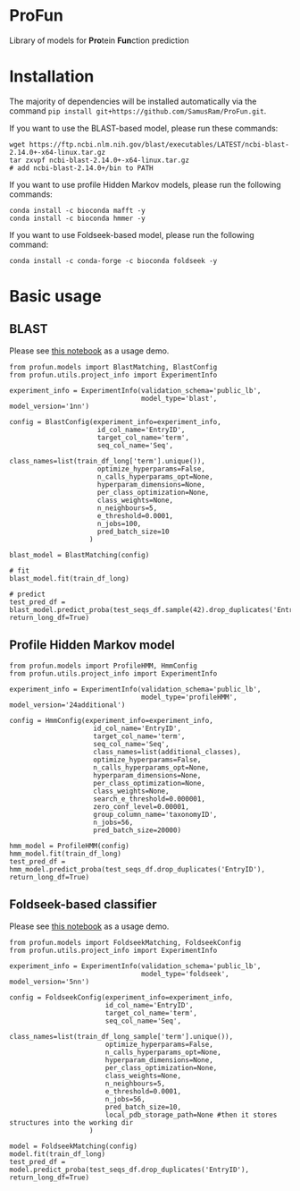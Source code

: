 # ProFun
Library of models for **Pro**tein **Fun**ction prediction

# Installation
The majority of dependencies will be installed automatically via the command
`pip install git+https://github.com/SamusRam/ProFun.git`.

If you want to use the BLAST-based model, please run these commands:
```
wget https://ftp.ncbi.nlm.nih.gov/blast/executables/LATEST/ncbi-blast-2.14.0+-x64-linux.tar.gz
tar zxvpf ncbi-blast-2.14.0+-x64-linux.tar.gz
# add ncbi-blast-2.14.0+/bin to PATH
```
If you want to use profile Hidden Markov models, please run the following commands:
```
conda install -c bioconda mafft -y
conda install -c bioconda hmmer -y
```

If you want to use Foldseek-based model, please run the following command:
```
conda install -c conda-forge -c bioconda foldseek -y
```

# Basic usage
## BLAST
Please see [this notebook](https://www.kaggle.com/code/samusram/blastp-sprof-go) as a usage demo.

```
from profun.models import BlastMatching, BlastConfig
from profun.utils.project_info import ExperimentInfo

experiment_info = ExperimentInfo(validation_schema='public_lb', 
                                 model_type='blast', model_version='1nn')

config = BlastConfig(experiment_info=experiment_info, 
                      id_col_name='EntryID', 
                      target_col_name='term', 
                      seq_col_name='Seq', 
                      class_names=list(train_df_long['term'].unique()), 
                      optimize_hyperparams=False, 
                      n_calls_hyperparams_opt=None,
                      hyperparam_dimensions=None,
                      per_class_optimization=None,
                      class_weights=None,
                      n_neighbours=5,
                      e_threshold=0.0001,
                      n_jobs=100,
                      pred_batch_size=10
                    )

blast_model = BlastMatching(config)

# fit
blast_model.fit(train_df_long)

# predict
test_pred_df = blast_model.predict_proba(test_seqs_df.sample(42).drop_duplicates('EntryID'), return_long_df=True)
```

## Profile Hidden Markov model
```
from profun.models import ProfileHMM, HmmConfig
from profun.utils.project_info import ExperimentInfo

experiment_info = ExperimentInfo(validation_schema='public_lb', 
                                 model_type='profileHMM', model_version='24additional')

config = HmmConfig(experiment_info=experiment_info, 
                     id_col_name='EntryID', 
                     target_col_name='term', 
                     seq_col_name='Seq', 
                     class_names=list(additional_classes), 
                     optimize_hyperparams=False, 
                     n_calls_hyperparams_opt=None,
                     hyperparam_dimensions=None,
                     per_class_optimization=None,
                     class_weights=None,
                     search_e_threshold=0.000001,
                     zero_conf_level=0.00001,
                     group_column_name='taxonomyID',
                     n_jobs=56,
                     pred_batch_size=20000)

hmm_model = ProfileHMM(config)
hmm_model.fit(train_df_long)
test_pred_df = hmm_model.predict_proba(test_seqs_df.drop_duplicates('EntryID'), return_long_df=True)
```

## Foldseek-based classifier
Please see [this notebook](https://www.kaggle.com/code/samusram/leveraging-foldseek) as a usage demo.

```
from profun.models import FoldseekMatching, FoldseekConfig
from profun.utils.project_info import ExperimentInfo

experiment_info = ExperimentInfo(validation_schema='public_lb', 
                                 model_type='foldseek', model_version='5nn')

config = FoldseekConfig(experiment_info=experiment_info, 
                        id_col_name='EntryID', 
                        target_col_name='term',
                        seq_col_name='Seq',
                        class_names=list(train_df_long_sample['term'].unique()), 
                        optimize_hyperparams=False, 
                        n_calls_hyperparams_opt=None,
                        hyperparam_dimensions=None,
                        per_class_optimization=None,
                        class_weights=None,
                        n_neighbours=5,
                        e_threshold=0.0001,
                        n_jobs=56,
                        pred_batch_size=10,
                        local_pdb_storage_path=None #then it stores structures into the working dir
                    )

model = FoldseekMatching(config)
model.fit(train_df_long)
test_pred_df = model.predict_proba(test_seqs_df.drop_duplicates('EntryID'), return_long_df=True)
```

